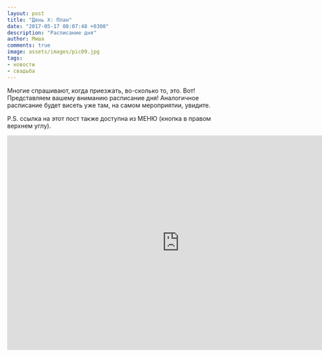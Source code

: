 ```yaml
---
layout: post
title: "День X: План"
date: "2017-05-17 08:07:48 +0300"
description: "Расписание дня"
author: Миша
comments: true
image: assets/images/pic09.jpg
tags:
- новости
- свадьба
---
```


Многие спрашивают, когда приезжать, во-сколько то, это. Вот! Представляем вашему вниманию расписание дня! Аналогичное расписание будет висеть уже там, на самом мероприятии, увидите.

P.S. ссылка на этот пост также доступна из МЕНЮ (кнопка в правом верхнем углу).

<center><iframe src="https://calendar.google.com/calendar/embed?showNav=0&amp;showDate=0&amp;showTabs=0&amp;mode=AGENDA&amp;height=500&amp;wkst=2&amp;bgcolor=%23ccccff&amp;src=79nsm33l1vjarqeugpb5tdjfm0%40group.calendar.google.com&amp;color=%232952A3&amp;ctz=Europe%2FMoscow" style="border-width:0" width="800" height="500" frameborder="0" scrolling="no"></iframe></center>
